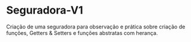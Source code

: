 # Seguradora-V1
Criação de uma seguradora para observação e prática sobre criação de funções, Getters &amp; Setters e funções abstratas com herança.

